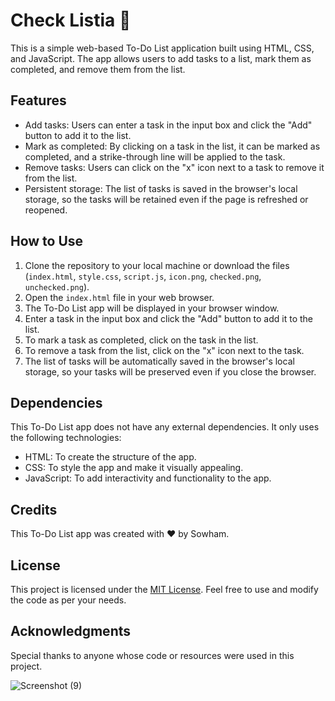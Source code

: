 # Check Listia 📝
This is a simple web-based To-Do List application built using HTML, CSS, and JavaScript. The app allows users to add tasks to a list, mark them as completed, and remove them from the list.

## Features

- Add tasks: Users can enter a task in the input box and click the "Add" button to add it to the list.
- Mark as completed: By clicking on a task in the list, it can be marked as completed, and a strike-through line will be applied to the task.
- Remove tasks: Users can click on the "x" icon next to a task to remove it from the list.
- Persistent storage: The list of tasks is saved in the browser's local storage, so the tasks will be retained even if the page is refreshed or reopened.

## How to Use

1. Clone the repository to your local machine or download the files (`index.html`, `style.css`, `script.js`, `icon.png`, `checked.png`, `unchecked.png`).
2. Open the `index.html` file in your web browser.
3. The To-Do List app will be displayed in your browser window.
4. Enter a task in the input box and click the "Add" button to add it to the list.
5. To mark a task as completed, click on the task in the list.
6. To remove a task from the list, click on the "x" icon next to the task.
7. The list of tasks will be automatically saved in the browser's local storage, so your tasks will be preserved even if you close the browser.

## Dependencies

This To-Do List app does not have any external dependencies. It only uses the following technologies:

- HTML: To create the structure of the app.
- CSS: To style the app and make it visually appealing.
- JavaScript: To add interactivity and functionality to the app.

## Credits

This To-Do List app was created with ❤️ by Sowham.

## License

This project is licensed under the [MIT License](LICENSE). Feel free to use and modify the code as per your needs.

## Acknowledgments

Special thanks to anyone whose code or resources were used in this project.

![Screenshot (9)](https://github.com/Sowham-3098/CheckListia/assets/95470604/0d02f429-4594-4768-8453-8d0721d77731)

